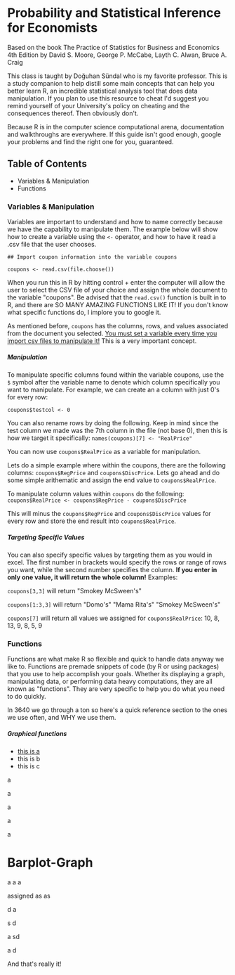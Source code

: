 # Probability and Statistical Inference for Economists
Based on the book The Practice of Statistics for Business and Economics 4th Edition by David S. Moore, George P. McCabe, Layth C. Alwan, Bruce A. Craig

This class is taught by Doğuhan Sündal who is my favorite professor. This is a study companion to help distill some main concepts that can help you better learn R, an incredible statistical analysis tool that does data manipulation. If you plan to use this resource to cheat I'd suggest you remind yourself of your University's policy on cheating and the consequences thereof. Then obviously don't.

Because R is in the computer science computational arena, documentation and walkthroughs are everywhere. If this guide isn't good enough, google your problems and find the right one for you, guaranteed.

## Table of Contents
- Variables & Manipulation
- Functions

### Variables & Manipulation
Variables are important to understand and how to name correctly because we have the capability to manipulate them. The example below will show how to create a variable using the `<-` operator, and how to have it read a .csv file that the user chooses.

`## Import coupon information into the variable coupons`

`coupons <- read.csv(file.choose())`

When you run this in R by hitting control + enter the computer will allow the user to select the CSV file of your choice and assign the whole document to the variable "coupons". Be advised that the `read.csv()` function is built in to R, and there are SO MANY AMAZING FUNCTIONS LIKE IT! If you don't know what specific functions do, I implore you to google it.

As mentioned before, `coupons` has the columns, rows, and values associated from the document you selected. <u>You must set a variable every time you import csv files to manipulate it!</u> This is a very important concept.

##### Manipulation
To manipulate specific columns found within the variable coupons, use the `$` symbol after the variable name to denote which column specifically you want to manipulate. For example, we can create an a column with just 0's for every row:

`coupons$testcol <- 0`

You can also rename rows by doing the following. Keep in mind since the test column we made was the 7th column in the file (not base 0), then this is how we target it specifically:
`names(coupons)[7] <- "RealPrice"`

You can now use `coupons$RealPrice` as a variable for manipulation.

Lets do a simple example where within the coupons, there are the following columns:  `coupons$RegPrice` and  `coupons$DiscPrice`. Lets go ahead and do some simple arithematic and assign the end value to `coupons$RealPrice`.

To manipulate column values within `coupons` do the following:
`coupons$RealPrice <- coupons$RegPrice - coupons$DiscPrice`

This will minus the `coupons$RegPrice` and  `coupons$DiscPrice` values for every row and store the end result into `coupons$RealPrice`.
##### Targeting Specific Values
You can also specify specific values by targeting them as you would in excel. The first number in brackets would specify the rows or range of rows you want, while the second number specifies the column. **If you enter in only one value, it will return the whole column!** Examples:

`coupons[3,3]` will return "Smokey McSween's"

`coupons[1:3,3]` will return "Domo's" "Mama Rita's" "Smokey McSween's"

`coupons[7]` will return all values we assigned for `coupons$RealPrice`: 10, 8, 13, 9, 8, 5, 9

### Functions
Functions are what make R so flexible and quick to handle data anyway we like to. Functions are premade snippets of code (by R or using packages) that you use to help accomplish your goals. Whether its displaying a graph, manipulating data, or performing data heavy computations, they are all known as "functions". They are very specific to help you do what you need to do quickly.

 In 3640 we go through a ton so here's a quick reference section to the ones we use often, and WHY we use them.

##### Graphical functions
- [this is a](#Barplot-Graph)
- this is b
- this is c



a

a

a

a

a



# Barplot-Graph


a
a
a




assigned
as
as

d
a



s
d


a
sd


a
d













And that's really it!
